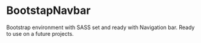 # BootstapNavbar
Bootstrap environment with SASS set and ready with Navigation bar. Ready to use on a future projects.
